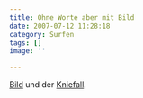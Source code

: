 ```yaml
---
title: Ohne Worte aber mit Bild
date: 2007-07-12 11:28:18
category: Surfen
tags: []
image: ''

---
```


[Bild](http://www.bild.de) und der [Kniefall](http://www.bildblog.de/2372/bild-laesst-willy-brandt-fuer-sich-knien).
